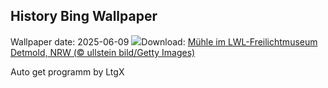 ## History Bing Wallpaper
Wallpaper date: 2025-06-09
![](https://www.bing.com/th?id=OHR.MillDetmold_DE-DE6095177325_UHD.jpg&w=1000)Download: [Mühle im LWL-Freilichtmuseum Detmold, NRW (© ullstein bild/Getty Images)](https://www.bing.com/th?id=OHR.MillDetmold_DE-DE6095177325_UHD.jpg)

Auto get programm by LtgX
